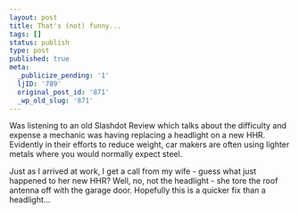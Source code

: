 ```yaml
---
layout: post
title: That's (not) funny...
tags: []
status: publish
type: post
published: true
meta:
  _publicize_pending: '1'
  ljID: '789'
  original_post_id: '871'
  _wp_old_slug: '871'
---
```

Was listening to an old Slashdot Review which talks about the difficulty and expense a mechanic was having replacing a headlight on a new HHR.  Evidently in their efforts to reduce weight, car makers are often using lighter metals where you would normally expect steel.

Just as I arrived at work, I get a call from my wife - guess what just happened to her new HHR?  Well, no, not the headlight - she tore the roof antenna off with the garage door.  Hopefully this is a quicker fix than a headlight...
